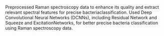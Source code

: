 Preprocessed Raman spectroscopy data to enhance its quality and extract relevant spectral features for precise
bacteriaclassification.
Used Deep Convolutional Neural Networks (DCNNs), including Residual Network and Squeeze and ExcitationNetworks, for
better precise bacteria classification using Raman spectroscopy data.
